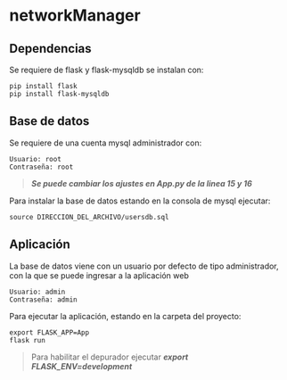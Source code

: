 # networkManager

## Dependencias

Se requiere de flask y flask-mysqldb se instalan con:

```
pip install flask
pip install flask-mysqldb
```

## Base de datos

Se requiere de una cuenta mysql administrador con:

```
Usuario: root
Contraseña: root
```
 >***Se puede cambiar los ajustes en App.py de la linea 15 y 16***


Para instalar la base de datos estando en la consola de mysql ejecutar:

```
source DIRECCION_DEL_ARCHIVO/usersdb.sql
```

## Aplicación

La base de datos viene con un usuario por defecto de tipo administrador, con la que se puede ingresar a la aplicación web

```
Usuario: admin
Contraseña: admin
```

Para ejecutar la aplicación, estando en la carpeta del proyecto:

```
export FLASK_APP=App
flask run
```
> Para habilitar el depurador ejecutar ***export FLASK_ENV=development***
